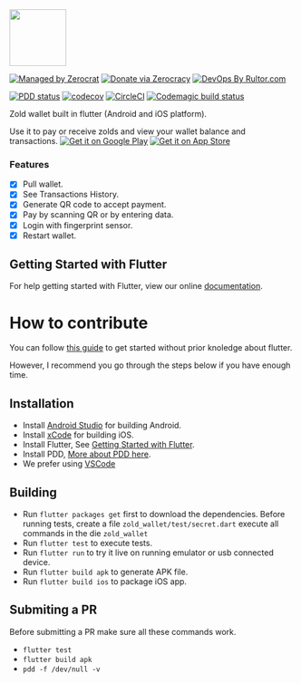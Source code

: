 <img src="https://github.com/ammaratef45/zold-flutter-client/raw/master/zold_wallet/assets/icon/icon.png" height="100px"/>

[![Managed by Zerocrat](https://www.0crat.com/badge/CGC59KB9B.svg)](https://www.0crat.com/p/CGC59KB9B)
[![Donate via Zerocracy](https://www.0crat.com/contrib-badge/CGC59KB9B.svg)](https://www.0crat.com/contrib/CGC59KB9B)
[![DevOps By Rultor.com](http://www.rultor.com/b/ammaratef45/zold-flutter-client)](http://www.rultor.com/p/ammaratef45/zold-flutter-client)

[![PDD status](http://www.0pdd.com/svg?name=ammaratef45/zold-flutter-client)](http://www.0pdd.com/p?name=ammaratef45/zold-flutter-client)
[![codecov](https://codecov.io/gh/ammaratef45/zold-flutter-client/branch/master/graph/badge.svg)](https://codecov.io/gh/ammaratef45/zold-flutter-client)
[![CircleCI](https://circleci.com/gh/ammaratef45/zold-flutter-client/tree/master.svg?style=svg)](https://circleci.com/gh/ammaratef45/zold-flutter-client/tree/master)
[![Codemagic build status](https://api.codemagic.io/apps/5c9e3459da789b000d1c42b4/5c9e3459da789b000d1c42b3/status_badge.svg)](https://codemagic.io/apps/5c9e3459da789b000d1c42b4/5c9e3459da789b000d1c42b3/latest_build)

Zold wallet built in flutter (Android and iOS platform).

Use it to pay or receive zolds and view your wallet balance and transactions.
[![Get it on Google Play](https://github.com/Volorf/Badges/blob/master/Google%20Play/Google%20Play%20Badge.svg)](https://play.google.com/store/apps/details?id=com.ammar.zold.wallet)
[![Get it on App Store](https://github.com/Volorf/Badges/blob/master/App%20Store/App%20Store%20Badge.svg)](https://testflight.apple.com/join/cqdKZoig)

### Features

* [x] Pull wallet.
* [x] See Transactions History.
* [x] Generate QR code to accept payment.
* [x] Pay by scanning QR or by entering data.
* [x] Login with fingerprint sensor.
* [x] Restart wallet.

## Getting Started with Flutter

For help getting started with Flutter, view our online
[documentation](https://flutter.io/).

# How to contribute
 You can follow [this guide](steps_guide.md) to get started without prior knoledge about flutter.
 
 However, I recommend you go through the steps below if you have enough time.

## Installation ##

  - Install [Android Studio](https://developer.android.com/studio) for building Android.
  - Install [xCode](https://developer.apple.com/xcode/) for building iOS.
  - Install Flutter, See [Getting Started with Flutter](#getting-started-with-flutter).
  - Install PDD, [More about PDD here](https://github.com/yegor256/0pdd).
  - We prefer using [VSCode](https://code.visualstudio.com/)
  
## Building ##
  - Run `flutter packages get` first to download the dependencies.
Before running tests, create a file `zold_wallet/test/secret.dart`
execute all commands in the die `zold_wallet`
  - Run `flutter test` to execute tests.
  - Run `flutter run` to try it live on running emulator or usb connected device.
  - Run `flutter build apk` to generate APK file.
  - Run `flutter build ios` to package iOS app.
  
## Submiting a PR ##

Before submitting a PR make sure all these commands work.
 - `flutter test`
 - `flutter build apk`
 - `pdd -f /dev/null -v`
 
